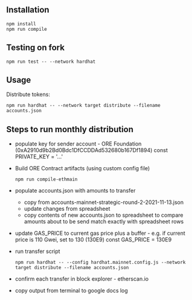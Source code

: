 
## Installation

    npm install
    npm run compile

## Testing on fork

    npm run test -- --network hardhat

## Usage

Distribute tokens:

    npm run hardhat -- --network target distribute --filename accounts.json

## Steps to run monthly distribution

- populate key for sender account - ORE Foundation (0xA2910d9b2Bd0Bdc1DfCCDDAd532680b167Df1894)
    const PRIVATE_KEY = '...'

- Build ORE Contract artifacts (using custom config file)

    ```npm run compile-ethmain```
- populate accounts.json with amounts to transfer
    - copy from accounts-mainnet-strategic-round-2-2021-11-13.json 
    - update changes from spreadsheet
    - copy contents of new accounts.json to spreadsheet to compare amounts about to be send match exactly with spreadsheet rows

- update GAS_PRICE to current gas price plus a buffer - e.g. if current price is 110 Gwei, set to 130 (130E9)
    const GAS_PRICE = 130E9
- run transfer script

    ```npm run hardhat -- --config hardhat.mainnet.config.js --network target distribute --filename accounts.json```
- confirm each transfer in block explorer - etherscan.io 
- copy output from terminal to google docs log 